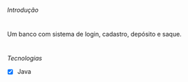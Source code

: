 *Introdução*

#

Um banco com sistema de login, cadastro, depósito e saque.

#

*Tecnologias*
  - [x] Java
